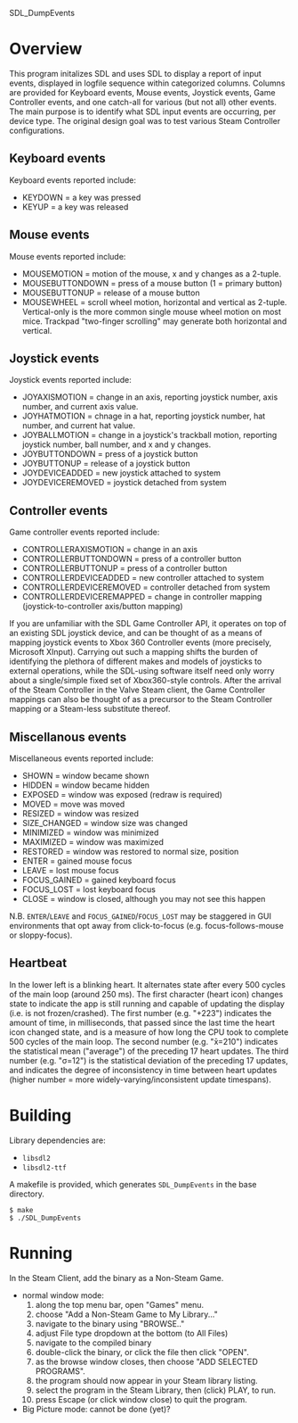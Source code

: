 SDL\_DumpEvents

# Overview

This program initalizes SDL and uses SDL to display a report of input events, displayed in logfile sequence within categorized columns.
Columns are provided for Keyboard events, Mouse events, Joystick events, Game Controller events, and one catch-all for various (but not all) other events.
The main purpose is to identify what SDL input events are occurring, per device type.
The original design goal was to test various Steam Controller configurations.


## Keyboard events

Keyboard events reported include:

* KEYDOWN = a key was pressed
* KEYUP = a key was released


## Mouse events

Mouse events reported include:

* MOUSEMOTION = motion of the mouse, x and y changes as a 2-tuple.
* MOUSEBUTTONDOWN = press of a mouse button (1 = primary button)
* MOUSEBUTTONUP = release of a mouse button
* MOUSEWHEEL = scroll wheel motion, horizontal and vertical as 2-tuple.
    Vertical-only is the more common single mouse wheel motion on most mice.
    Trackpad "two-finger scrolling" may generate both horizontal and vertical.


## Joystick events

Joystick events reported include:

* JOYAXISMOTION = change in an axis, reporting joystick number, axis number, and current axis value.
* JOYHATMOTION = chnage in a hat, reporting joystick number, hat number, and current hat value.
* JOYBALLMOTION = change in a joystick's trackball motion, reporting joystick number, ball number, and x and y changes.
* JOYBUTTONDOWN = press of a joystick button
* JOYBUTTONUP = release of a joystick button
* JOYDEVICEADDED = new joystick attached to system
* JOYDEVICEREMOVED = joystick detached from system


## Controller events

Game controller events reported include:

* CONTROLLERAXISMOTION = change in an axis
* CONTROLLERBUTTONDOWN = press of a controller button
* CONTROLLERBUTTONUP = press of a controller button
* CONTROLLERDEVICEADDED = new controller attached to system
* CONTROLLERDEVICEREMOVED = controller detached from system
* CONTROLLERDEVICEREMAPPED = change in controller mapping (joystick-to-controller axis/button mapping)

If you are unfamiliar with the SDL Game Controller API, it operates on top of an existing SDL joystick device, and can be thought of as a means of mapping joystick events to Xbox 360 Controller events (more precisely, Microsoft XInput).
Carrying out such a mapping shifts the burden of identifying the plethora of different makes and models of joysticks to external operations, while the SDL-using software itself need only worry about a single/simple fixed set of Xbox360-style controls.
After the arrival of the Steam Controller in the Valve Steam client, the Game Controller mappings can also be thought of as a precursor to the Steam Controller mapping or a Steam-less substitute thereof.


## Miscellanous events

Miscellaneous events reported include:

* SHOWN = window became shown
* HIDDEN = window became hidden
* EXPOSED = window was exposed (redraw is required)
* MOVED = move was moved
* RESIZED = window was resized
* SIZE\_CHANGED = window size was changed
* MINIMIZED = window was minimized
* MAXIMIZED = window was maximized
* RESTORED = window was restored to normal size, position
* ENTER = gained mouse focus
* LEAVE = lost mouse focus
* FOCUS\_GAINED = gained keyboard focus
* FOCUS\_LOST = lost keyboard focus
* CLOSE = window is closed, although you may not see this happen

N.B. `ENTER`/`LEAVE` and `FOCUS_GAINED`/`FOCUS_LOST` may be staggered in GUI environments that opt away from click-to-focus (e.g. focus-follows-mouse or sloppy-focus).


## Heartbeat

In the lower left is a blinking heart.
It alternates state after every 500 cycles of the main loop (around 250 ms).
The first character (heart icon) changes state to indicate the app is still running and capable of updating the display (i.e. is not frozen/crashed).
The first number (e.g. "+223") indicates the amount of time, in milliseconds, that passed since the last time the heart icon changed state, and is a measure of how long the CPU took to complete 500 cycles of the main loop.
The second number (e.g. "x̄=210") indicates the statistical mean ("average") of the preceding 17 heart updates.
The third number (e.g. "σ=12") is the statistical deviation of the preceding 17 updates, and indicates the degree of inconsistency in time between heart updates (higher number = more widely-varying/inconsistent update timespans).




# Building

Library dependencies are:
 * `libsdl2`
 * `libsdl2-ttf`

A makefile is provided, which generates `SDL_DumpEvents` in the base directory.

```
$ make
$ ./SDL_DumpEvents
```



# Running

In the Steam Client, add the binary as a Non-Steam Game.

* normal window mode:
  1. along the top menu bar, open "Games" menu.
  2. choose "Add a Non-Steam Game to My Library..."
  3. navigate to the binary using "BROWSE.."
  4. adjust File type dropdown at the bottom (to All Files)
  5. navigate to the compiled binary
  6. double-click the binary, or click the file then click "OPEN".
  7. as the browse window closes, then choose "ADD SELECTED PROGRAMS".
  8. the program should now appear in your Steam library listing.
  9. select the program in the Steam Library, then (click) PLAY, to run.
  10. press Escape (or click window close) to quit the program.
* Big Picture mode:
  cannot be done (yet)?

